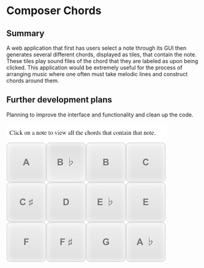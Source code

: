 # Composer Chords

## Summary

A web application that first has users select a note through its GUI then generates several different chords, displayed as tiles, that contain the note. These tiles play sound files of the chord that they are labeled as upon being clicked. This application would be extremely useful for the process of arranging music where one often must take melodic lines and construct chords around them.

## Further development plans

Planning to improve the interface and functionality and clean up the code.

![screenshot](screenshot.png)


